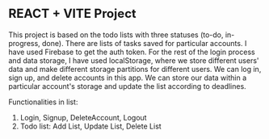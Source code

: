 # <strong style="font-size: 24px;">REACT + VITE Project</strong>

This project is based on the todo lists with three statuses (to-do, in-progress, done). There are lists of tasks saved for particular accounts. I have used Firebase to get the auth token. For the rest of the login process and data storage, I have used localStorage, where we store different users' data and make different storage partitions for different users. We can log in, sign up, and delete accounts in this app. We can store our data within a particular account's storage and update the list according to deadlines.

Functionalities in list:

1. Login, Signup, DeleteAccount, Logout
2. Todo list: Add List, Update List, Delete List
